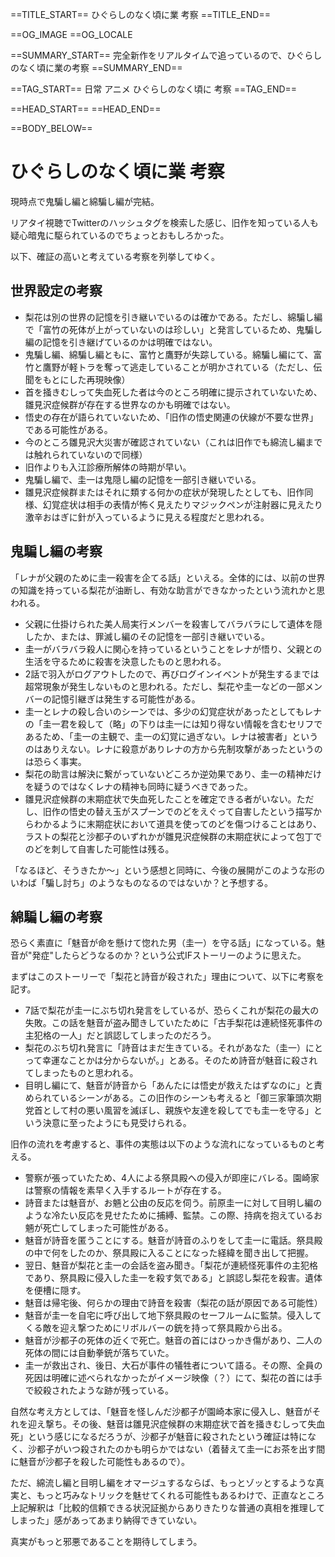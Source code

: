 ==TITLE_START==
ひぐらしのなく頃に業 考察
==TITLE_END==

==OG_IMAGE 
==OG_LOCALE 

==SUMMARY_START==
完全新作をリアルタイムで追っているので、ひぐらしのなく頃に業の考察
==SUMMARY_END==

==TAG_START==
日常 アニメ ひぐらしのなく頃に 考察
==TAG_END==

==HEAD_START==
==HEAD_END==

==BODY_BELOW==

# ひぐらしのなく頃に業 考察

現時点で鬼騙し編と綿騙し編が完結。

リアタイ視聴でTwitterのハッシュタグを検索した感じ、旧作を知っている人も疑心暗鬼に駆られているのでちょっとおもしろかった。

以下、確証の高いと考えている考察を列挙してゆく。

## 世界設定の考察

* 梨花は別の世界の記憶を引き継いでいるのは確かである。ただし、綿騙し編で「富竹の死体が上がっていないのは珍しい」と発言しているため、鬼騙し編の記憶を引き継げているのかは明確ではない。
* 鬼騙し編、綿騙し編ともに、富竹と鷹野が失踪している。綿騙し編にて、富竹と鷹野が軽トラを奪って逃走していることが明かされている（ただし、伝聞をもとにした再現映像）
* 首を掻きむしって失血死した者は今のところ明確に提示されていないため、雛見沢症候群が存在する世界なのかも明確ではない。
* 悟史の存在が語られていないため、「旧作の悟史関連の伏線が不要な世界」である可能性がある。
* 今のところ雛見沢大災害が確認されていない（これは旧作でも綿流し編までは触れられていないので同様）
* 旧作よりも入江診療所解体の時期が早い。
* 鬼騙し編で、圭一は鬼隠し編の記憶を一部引き継いでいる。
* 雛見沢症候群またはそれに類する何かの症状が発現したとしても、旧作同様、幻覚症状は相手の表情が怖く見えたりマジックペンが注射器に見えたり激辛おはぎに針が入っているように見える程度だと思われる。

## 鬼騙し編の考察

「レナが父親のために圭一殺害を企てる話」といえる。全体的には、以前の世界の知識を持っている梨花が油断し、有効な助言ができなかったという流れかと思われる。

* 父親に仕掛けられた美人局実行メンバーを殺害してバラバラにして遺体を隠したか、または、罪滅し編のその記憶を一部引き継いでいる。
* 圭一がバラバラ殺人に関心を持っているということをレナが悟り、父親との生活を守るために殺害を決意したものと思われる。
* 2話で羽入がログアウトしたので、再びログインイベントが発生するまでは超常現象が発生しないものと思われる。ただし、梨花や圭一などの一部メンバーの記憶引継ぎは発生する可能性がある。
* 圭一とレナの殺し合いのシーンでは、多少の幻覚症状があったとしてもレナの「圭一君を殺して（略」の下りは圭一には知り得ない情報を含むセリフであるため、「圭一の主観で、圭一の幻覚に過ぎない。レナは被害者」というのはありえない。レナに殺意がありレナの方から先制攻撃があったというのは恐らく事実。
* 梨花の助言は解決に繋がっていないどころか逆効果であり、圭一の精神だけを疑うのではなくレナの精神も同時に疑うべきであった。
* 雛見沢症候群の末期症状で失血死したことを確定できる者がいない。ただし、旧作の悟史の替え玉がスプーンでのどをえぐって自害したという描写からわかるように末期症状において道具を使ってのどを傷つけることはあり、ラストの梨花と沙都子のいずれかが雛見沢症候群の末期症状によって包丁でのどを刺して自害した可能性は残る。


「なるほど、そうきたか～」という感想と同時に、今後の展開がこのような形のいわば「騙し討ち」のようなものなるのではないか？と予想する。

## 綿騙し編の考察

恐らく素直に「魅音が命を懸けて惚れた男（圭一）を守る話」になっている。魅音が"発症"したらどうなるのか？という公式IFストーリーのように思えた。

まずはこのストーリーで「梨花と詩音が殺された」理由について、以下に考察を記す。

* 7話で梨花が圭一にぶち切れ発言をしているが、恐らくこれが梨花の最大の失敗。この話を魅音が盗み聞きしていたために「古手梨花は連続怪死事件の主犯格の一人」だと誤認してしまったのだろう。
* 梨花のぶち切れ発言に「詩音はまだ生きている。それがあなた（圭一）にとって幸運なことかは分からないが。」とある。そのため詩音が魅音に殺されてしまったものと思われる。
* 目明し編にて、魅音が詩音から「あんたには悟史が救えたはずなのに」と責められているシーンがある。この旧作のシーンも考えると「御三家筆頭次期党首として村の悪い風習を滅ぼし、親族や友達を殺してでも圭一を守る」という決意に至ったようにも見受けられる。

旧作の流れを考慮すると、事件の実態は以下のような流れになっているものと考える。

* 警察が張っていたため、4人による祭具殿への侵入が即座にバレる。園崎家は警察の情報を素早く入手するルートが存在する。
* 詩音または魅音が、お魎と公由の反応を伺う。前原圭一に対して目明し編のような冷たい反応を見せたために捕縛、監禁。この際、持病を抱えているお魎が死亡してしまった可能性がある。
* 魅音が詩音を匿うことにする。魅音が詩音のふりをして圭一に電話。祭具殿の中で何をしたのか、祭具殿に入ることになった経緯を聞き出して把握。
* 翌日、魅音が梨花と圭一の会話を盗み聞き。「梨花が連続怪死事件の主犯格であり、祭具殿に侵入した圭一を殺す気である」と誤認し梨花を殺害。遺体を便槽に隠す。
* 魅音は帰宅後、何らかの理由で詩音を殺害（梨花の話が原因である可能性）
* 魅音が圭一を自宅に呼び出して地下祭具殿のセーフルームに監禁。侵入してくる敵を迎え撃つためにリボルバーの銃を持って祭具殿から出る。
* 魅音が沙都子の死体の近くで死亡。魅音の首にはひっかき傷があり、二人の死体の間には自動拳銃が落ちていた。
* 圭一が救出され、後日、大石が事件の犠牲者について語る。その際、全員の死因は明確に述べられなかったがイメージ映像（？）にて、梨花の首には手で絞殺されたような跡が残っている。

自然な考え方としては、「魅音を怪しんだ沙都子が園崎本家に侵入し、魅音がそれを迎え撃ち。その後、魅音は雛見沢症候群の末期症状で首を掻きむしって失血死」という感じになるだろうが、沙都子が魅音に殺されたという確証は特になく、沙都子がいつ殺されたのかも明らかではない（着替えて圭一にお茶を出す間に魅音が沙都子を殺した可能性もあるので）。

ただ、綿流し編と目明し編をオマージュするならば、もっとゾッとするような真実と、もっと巧みなトリックを魅せてくれる可能性もあるわけで、正直なところ上記解釈は「比較的信頼できる状況証拠からありきたりな普通の真相を推理してしまった」感があってあまり納得できていない。

真実がもっと邪悪であることを期待してしまう。
